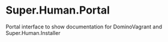 # Super.Human.Portal
Portal interface to show documentation for DominoVagrant and Super.Human.Installer
